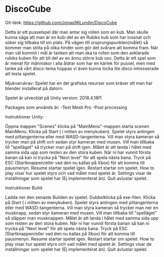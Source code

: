# DiscoCube

Git-länk: https://github.com/Jonas96Lundin/DiscoCube

Detta är ett pusselspel där man antar sig rollen som en kub. Man skulle kunna säga att man är en kub-del av en Rubiks kub som har lossnat och söker sig tillbaka till sin plats. På vägen till ursprungspunkten(målet) så kommer man stöta på olika hinder som gör det svårare att komma fram. 
När man väl kommit i mål är tanken att man ska ta rollen som den avklarade rubiks kuben för att bli del av en ännu större kub osv. Detta är ett spel som är menat för människor i alla åldrar som har en kärlek för pussel, men med tanke på vårt disco-tema hoppas vi även kunna locka lite disco intresserade att testa spelet.

Mjukvarukrav: Spelet har en del grafiska resurser som kräver att man har blender installerat på datorn.

Spelet är utvecklat på Unity version: 
2018.4.18f1

Packages som används är:
-Text Mesh Pro 
-Post processing

Instruktioner Unity: 

Öppna mappen "Scenes" klicka på "MainMenu"-mappen starta scenen MainMenu. 
Klicka på Start ( i mitten av menykuben). Spelet styrs antingen med piltangenterna eller med WASD-tangenterna. Vill man styra kameran så trycker man på shift och sedan styr kameran med musen. Vill man tillbaka till "spelläget" så trycker man på shift igen. Målet är att landa i hålet med samma sida upp som resten av den stora kuben. När ni har vunnit första banan så kan ni trycka på "Next level" för att spela nästa bana. 
Tryck på ESC (Startknappen/eller vad den nu kallas på Xbox) för att komma till pausmenyn. Resume startar spelet igen. Restart startar om spelet. How to play visar hur spelet styrs och vad målet med spelet är. Settings visar de inställningar som spelet har (Ej implementerat än). Quit avlustar spelet.


Instruktioner Build: 

Ladda ner den senaste Builden av spelet. Dubbelklicka på exe-filen.
Klicka på Start ( i mitten av menykuben). Spelet styrs antingen med piltangenterna eller med WASD-tangenterna. Vill man styra kameran så trycker man ner en musknapp, sedan styr kameran med musen. Vill man tillbaka till "spelläget" så släpper man musknappen. 
Målet är att landa i hålet med samma sida upp som resten av den stora kuben. När ni har vunnit första banan så kan ni trycka på "Next level" för att spela nästa bana. 
Tryck på ESC (Startknappen/eller vad den nu kallas på Xbox) för att komma till pausmenyn. Resume startar spelet igen. Restart startar om spelet. How to play visar hur spelet styrs och vad målet med spelet är. Settings visar de inställningar som spelet har (Ej implementerat än). Quit avlustar spelet.

